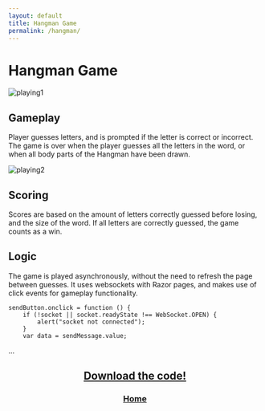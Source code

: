 ```yaml
---
layout: default
title: Hangman Game
permalink: /hangman/
---
```


# Hangman Game
![playing1](https://user-images.githubusercontent.com/55026784/163106022-9f8f92a0-19a0-4e47-a5e7-72959a573eab.png)

## Gameplay

Player guesses letters, and is prompted if the letter is correct or incorrect. The game is over when the player guesses all the letters in the word, or when all body parts of the Hangman have been drawn.

![playing2](https://user-images.githubusercontent.com/55026784/163106222-3d6f27d7-18ff-4d9f-8cba-d22b31829123.png)

## Scoring

Scores are based on the amount of letters correctly guessed before losing, and the size of the word. If all letters are correctly guessed, the game counts as a win.

## Logic

The game is played asynchronously, without the need to refresh the page between guesses. It uses websockets with Razor pages, and makes use of click events for gameplay functionality.

```
sendButton.onclick = function () {
    if (!socket || socket.readyState !== WebSocket.OPEN) {
        alert("socket not connected");
    }
    var data = sendMessage.value;
```
...

<h2 align="center">
  <a href="https://github.com/jayprestonwaters/CS3750_Projects">Download the code!</a>
</h2>

<h3 align="center">
    <a href="https://jayprestonwaters.github.io/">Home</a>
</h3>
